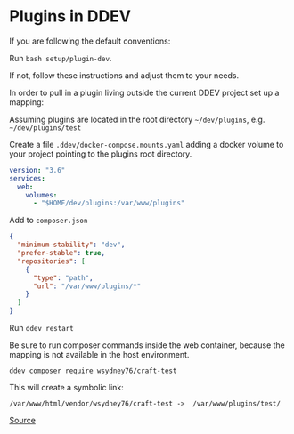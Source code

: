 # Plugins in DDEV

If you are following the default conventions:

Run `bash setup/plugin-dev`.

If not, follow these instructions and adjust them to your needs.

In order to pull in a plugin living outside the current DDEV project set up a mapping:

Assuming plugins are located in the root directory `~/dev/plugins`, e.g. `~/dev/plugins/test`

Create a file `.ddev/docker-compose.mounts.yaml` adding a docker volume to your project pointing to the plugins root
directory.

```yaml
version: "3.6"
services:
  web:
    volumes:
      - "$HOME/dev/plugins:/var/www/plugins"
```

Add to `composer.json`

```json
{
  "minimum-stability": "dev",
  "prefer-stable": true,
  "repositories": [
    {
      "type": "path",
      "url": "/var/www/plugins/*"
    }
  ]
}
```

Run `ddev restart`

Be sure to run composer commands inside the web container, because the mapping is not available in the host environment.

`ddev composer require wsydney76/craft-test`

This will create a symbolic link:

`/var/www/html/vendor/wsydney76/craft-test ->  /var/www/plugins/test/`

[Source](https://workingconcept.com/blog/ddev-craft-plugin-development)
